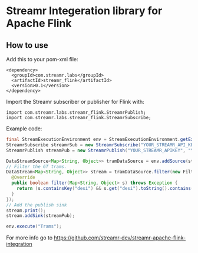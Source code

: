 #  Streamr Integeration library for Apache Flink
## How to use

Add this to your pom-xml file:
```
<dependency>
  <groupId>com.streamr.labs</groupId>
  <artifactId>streamr_flink</artifactId>
  <version>0.1</version>
</dependency>
```

Import the Streamr subscriber or publisher for Flink with:
```
import com.streamr.labs.streamr_flink.StreamrPublish;
import com.streamr.labs.streamr_flink.StreamrSubscribe;
```

Example code:
``` java
final StreamExecutionEnvironment env = StreamExecutionEnvironment.getExecutionEnvironment();
StreamrSubscribe streamrSub = new StreamrSubscribe("YOUR_STREAMR_API_KEY", "YOUR_SUB_STREAM_ID");
StreamrPublish streamPub = new StreamrPublish("YOUR_STREAMR_APIKEY", "YOUR_PUB_STREAM_ID");

DataStreamSource<Map<String, Object>> tramDataSource = env.addSource(streamrSub);
// Filter the 6T trams.
DataStream<Map<String, Object>> stream = tramDataSource.filter(new FilterFunction<Map<String, Object>>() {
  @Override
  public boolean filter(Map<String, Object> s) throws Exception {
    return (s.containsKey("desi") && s.get("desi").toString().contains("6"));
  }
});
// Add the publish sink
stream.print();
stream.addSink(streamPub);

env.execute("Trams");
```

For more info go to https://github.com/streamr-dev/streamr-apache-flink-integration
